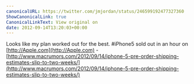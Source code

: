 ```yaml
---
canonicalURL: https://twitter.com/jmjordan/status/246599192477327360
ShowCanonicalLink: true
CanonicalLinkText: View original on
date: 2012-09-14T13:20:03+00:00
---
```

Looks like my plan worked out for the best. #iPhone5 sold out in an hour on [http://Apple.com](http://Apple.com) - [http://www.macrumors.com/2012/09/14/iphone-5-pre-order-shipping-estimates-slip-to-two-weeks/](http://www.macrumors.com/2012/09/14/iphone-5-pre-order-shipping-estimates-slip-to-two-weeks/)